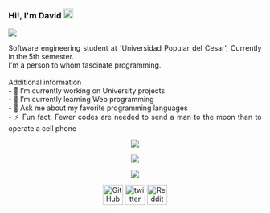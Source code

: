 ### Hi!, I'm David <img src="https://user-images.githubusercontent.com/79340743/162650994-6456efad-4f5e-4784-9715-429c9fd7a753.gif" width="20"/>
<img src="https://user-images.githubusercontent.com/79340743/162722118-3d9b1972-1914-4b4f-8c08-5cff70c5066b.jpg"/>

<p align="justify"> 
Software engineering student at 'Universidad Popular del Cesar', Currently in the 5th semester. <br>
I'm a person to whom fascinate programming. <br><br>
Additional information<br>
- 🔭 I’m currently working on University projects <br>
- 🌱 I’m currently learning Web programming <br>
- 💬 Ask me about my favorite programming languages <br>
- ⚡ Fun fact: Fewer codes are needed to send a man to the moon than to operate a cell phone <br>
  
</p>


<p align="center"> 
<img src="https://github-readme-stats.vercel.app/api?username=davidravelou&amp;show_icons=true&amp;theme=dracula&amp;include_all_commits=true&amp;count_private=true" style="max-width: 100%;"/>
</p>

<p align="center"> 
<img src="https://metrics.lecoq.io/DavidRaveloU" /> 
</p>

<p align="center"> 
<img src="https://user-images.githubusercontent.com/79340743/162651521-9677ec3f-92c3-4aac-a679-55a07804e6e7.svg"/> 
</p>

<p align="center"> 
<a href="https://github.com/DavidRavelo" target="_blank"><img src="https://cdn.jsdelivr.net/npm/simple-icons@3.0.1/icons/github.svg" alt='GitHub' height='40'></a> 
<a href="https://twitter.com/DavidRavelo" target="_blank"><img src="https://cdn.jsdelivr.net/npm/simple-icons@3.0.1/icons/twitter.svg" alt='twitter' height='40'></a>
<a href="https://www.reddit.com/user/DavidRavelo" target="_blank"><img src="https://cdn.jsdelivr.net/npm/simple-icons@3.0.1/icons/reddit.svg" alt='Reddit' height='40'></a>
</p>

